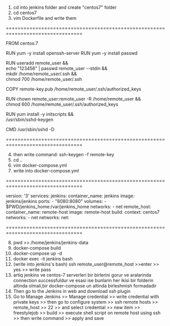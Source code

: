 1) cd into jenkins folder and create "centos7" folder
2) cd centos7
3) vim Dockerfile and write them

================================================================================

FROM centos:7

RUN yum -y install openssh-server
RUN yum -y install passwd

RUN useradd remote_user && \
    echo "123456" | passwd remote_user  --stdin && \
    mkdir /home/remote_user/.ssh && \
    chmod 700 /home/remote_user/.ssh

COPY remote-key.pub /home/remote_user/.ssh/authorized_keys

RUN chown remote_user:remote_user   -R /home/remote_user && \
    chmod 600 /home/remote_user/.ssh/authorized_keys


RUN yum install -y initscripts && \
    /usr/sbin/sshd-keygen

CMD /usr/sbin/sshd -D

================================================================================

4) then write command: ssh-keygen -f remote-key
5) cd ..
6) vim docker-compose.yml
7) write into docker-compose.yml

================================================================================

version: '3'
services:
  jenkins:
    container_name: jenkins
    image: jenkins/jenkins
    ports:
      - "8080:8080"
    volumes:
      - $PWD/jenkins_home:/var/jenkins_home
    networks:
      - net
  remote_host:
    container_name: remote-host
    image: remote-host
    build:
      context: centos7
    networks:
      - net
networks:
  net:

================================================================================

8) pwd >> /home/jenkins/jenkins-data
9) docker-compose build
10) docker-compose up -d
11) docker exec -it jenkins bash
12) (write into jenkins's bash) ssh remote_user@remote_host >>enter >> yes >> write pass
13) artiq jenkins ve centos-7 serverleri bir birlerini gorur ve aralarinda connection successfuldur ve esasi ise bunlarin her ikisi bir folderin altinda olmali,bir docker-compose un altinda birleshmish formadadir
14) Then go to the Jenkins in web and download ssh plugin
15) Go to Manage Jenkins >> Manage credential >> write credential with private keys >> then go to configure system >> ssh remote hosts >> remote_host >> 22 >> and select credential >> new item >> freestylejob >> build >> execute shell script on remote host using ssh >> then write command >> apply and save
